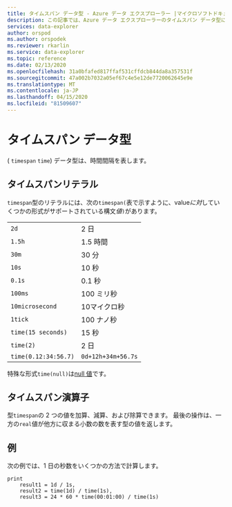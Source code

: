 ```yaml
---
title: タイムスパン データ型 - Azure データ エクスプローラー |マイクロソフトドキュメント
description: この記事では、Azure データ エクスプローラーのタイムスパン データ型について説明します。
services: data-explorer
author: orspod
ms.author: orspodek
ms.reviewer: rkarlin
ms.service: data-explorer
ms.topic: reference
ms.date: 02/13/2020
ms.openlocfilehash: 31a0bfafed817ffaf531cffdcb844da8a357531f
ms.sourcegitcommit: 47a002b7032a05ef67c4e5e12de7720062645e9e
ms.translationtype: MT
ms.contentlocale: ja-JP
ms.lasthandoff: 04/15/2020
ms.locfileid: "81509607"
---
```

# <a name="the-timespan-data-type"></a>タイムスパン データ型

( `timespan` `time`) データ型は、時間間隔を表します。

## <a name="timespan-literals"></a>タイムスパンリテラル

`timespan`型のリテラルには、次の`timespan(`表で示すように、value*に対*していくつかの形式がサポートされている構文*値*`)`があります。

|||
---|---
`2d`|2 日
`1.5h`|1.5 時間
`30m`|30 分
`10s`|10 秒
`0.1s`|0.1 秒
`100ms`| 100 ミリ秒
`10microsecond`|10マイクロ秒
`1tick`|100 ナノ秒
`time(15 seconds)`|15 秒
`time(2)`| 2 日
`time(0.12:34:56.7)`|`0d+12h+34m+56.7s`

特殊な形式`time(null)`は[null 値](null-values.md)です。

## <a name="timespan-operators"></a>タイムスパン演算子

型`timespan`の 2 つの値を加算、減算、および除算できます。
最後の操作は、一方の`real`値が他方に収まる小数の数を表す型の値を返します。

## <a name="examples"></a>例

次の例では、1 日の秒数をいくつかの方法で計算します。

```kusto
print
    result1 = 1d / 1s,
    result2 = time(1d) / time(1s),
    result3 = 24 * 60 * time(00:01:00) / time(1s)
```
